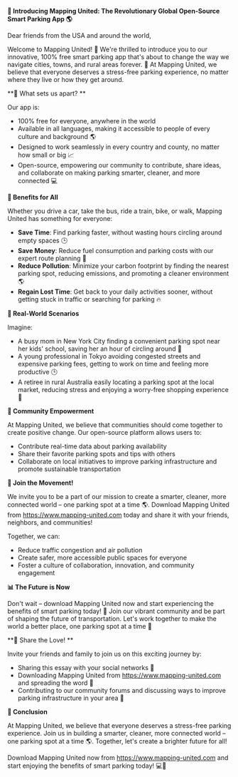 **🚀 Introducing Mapping United: The Revolutionary Global Open-Source Smart Parking App 🌎**

Dear friends from the USA and around the world,

Welcome to Mapping United! 🙏 We're thrilled to introduce you to our innovative, 100% free smart parking app that's about to change the way we navigate cities, towns, and rural areas forever. 🤯 At Mapping United, we believe that everyone deserves a stress-free parking experience, no matter where they live or how they get around.

**🌟 What sets us apart? **

Our app is:

* 100% free for everyone, anywhere in the world
* Available in all languages, making it accessible to people of every culture and background 🌎
* Designed to work seamlessly in every country and county, no matter how small or big 📈
* Open-source, empowering our community to contribute, share ideas, and collaborate on making parking smarter, cleaner, and more connected 💻

**🚗 Benefits for All**

Whether you drive a car, take the bus, ride a train, bike, or walk, Mapping United has something for everyone:

* **Save Time**: Find parking faster, without wasting hours circling around empty spaces 🕒
* **Save Money**: Reduce fuel consumption and parking costs with our expert route planning 🚗
* **Reduce Pollution**: Minimize your carbon footprint by finding the nearest parking spot, reducing emissions, and promoting a cleaner environment 🌎
* **Regain Lost Time**: Get back to your daily activities sooner, without getting stuck in traffic or searching for parking 🔥

**📸 Real-World Scenarios**

Imagine:

* A busy mom in New York City finding a convenient parking spot near her kids' school, saving her an hour of circling around 🚗
* A young professional in Tokyo avoiding congested streets and expensive parking fees, getting to work on time and feeling more productive 🕒
* A retiree in rural Australia easily locating a parking spot at the local market, reducing stress and enjoying a worry-free shopping experience 👵

**🌈 Community Empowerment**

At Mapping United, we believe that communities should come together to create positive change. Our open-source platform allows users to:

* Contribute real-time data about parking availability
* Share their favorite parking spots and tips with others
* Collaborate on local initiatives to improve parking infrastructure and promote sustainable transportation

**🌟 Join the Movement!**

We invite you to be a part of our mission to create a smarter, cleaner, more connected world – one parking spot at a time 🌎. Download Mapping United from https://www.mapping-united.com today and share it with your friends, neighbors, and communities!

Together, we can:

* Reduce traffic congestion and air pollution
* Create safer, more accessible public spaces for everyone
* Foster a culture of collaboration, innovation, and community engagement

**📊 The Future is Now**

Don't wait – download Mapping United now and start experiencing the benefits of smart parking today! 🚀 Join our vibrant community and be part of shaping the future of transportation. Let's work together to make the world a better place, one parking spot at a time 💪

**🌟 Share the Love! **

Invite your friends and family to join us on this exciting journey by:

* Sharing this essay with your social networks 📱
* Downloading Mapping United from https://www.mapping-united.com and spreading the word 🚀
* Contributing to our community forums and discussing ways to improve parking infrastructure in your area 🤝

**🌟 Conclusion**

At Mapping United, we believe that everyone deserves a stress-free parking experience. Join us in building a smarter, cleaner, more connected world – one parking spot at a time 🌎. Together, let's create a brighter future for all!

Download Mapping United now from https://www.mapping-united.com and start enjoying the benefits of smart parking today! 💻🚀